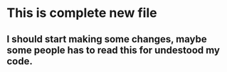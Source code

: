 # This is complete new file 
## I should start making some changes, maybe some people has to read this for undestood my code.
